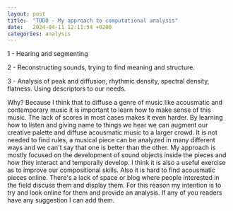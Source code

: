 ```yaml
---
layout: post
title:  "TODO - My approach to computational analysis"
date:   2024-04-11 12:11:54 +0200
categories: analysis
---
```


1 - Hearing and segmenting

2 - Reconstructing sounds, trying to find meaning and structure.

3 - Analysis of peak and diffusion, rhythmic density, spectral density, flatness. Using descriptors to our needs.

Why? Because I think that to diffuse a genre of music like acousmatic and contemporary music it is important to learn how to make sense of this music. The lack of scores in most cases makes it even harder. By learning how to listen and giving name to things we hear we can augment our creative palette and diffuse acousmatic music to a larger crowd. 
It is not needed to find rules, a musical piece can be analyzed in many different ways and we can't say that one is better than the other.
My approach is mostly focused on the development of sound objects inside the pieces and how they interact and temporally develop.
I think it is also a useful exercise as to improve our compositional skills. Also it is hard to find acousmatic pieces online. There's a lack of space or blog where people interested in the field discuss them and display them. For this reason my intention is to try and look online for them and provide an analysis. If any of you readers have any suggestion I can add them.